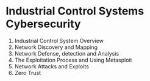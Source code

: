 # Industrial Control Systems Cybersecurity

1. Industrial Control System Overview 
2. Network Discovery and Mapping
3. Network Defense, detection and Analysis
4. The Exploitation Process and Using Metasploit
5. Network Attacks and Exploits
6. Zero Trust
